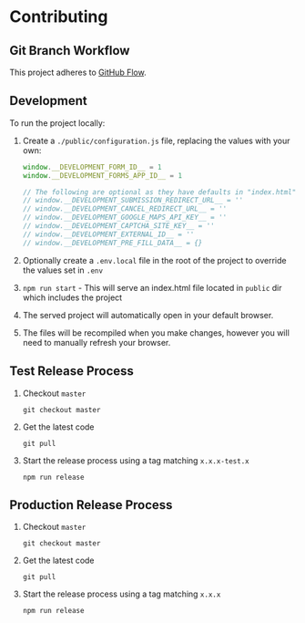 # Contributing

## Git Branch Workflow

This project adheres to [GitHub Flow](https://guides.github.com/introduction/flow/).

## Development

To run the project locally:

1. Create a `./public/configuration.js` file, replacing the values with your own:

   ```js
   window.__DEVELOPMENT_FORM_ID__ = 1
   window.__DEVELOPMENT_FORMS_APP_ID__ = 1

   // The following are optional as they have defaults in "index.html"
   // window.__DEVELOPMENT_SUBMISSION_REDIRECT_URL__ = ''
   // window.__DEVELOPMENT_CANCEL_REDIRECT_URL__ = ''
   // window.__DEVELOPMENT_GOOGLE_MAPS_API_KEY__ = ''
   // window.__DEVELOPMENT_CAPTCHA_SITE_KEY__ = ''
   // window.__DEVELOPMENT_EXTERNAL_ID__ = ''
   // window.__DEVELOPMENT_PRE_FILL_DATA__ = {}
   ```

1. Optionally create a `.env.local` file in the root of the project to override the values set in `.env`

1. `npm run start` - This will serve an index.html file located in `public` dir which includes the project

1. The served project will automatically open in your default browser.

1. The files will be recompiled when you make changes, however you will need to manually refresh your browser.

## Test Release Process

1. Checkout `master`

   ```
   git checkout master
   ```

1. Get the latest code

   ```
   git pull
   ```

1. Start the release process using a tag matching `x.x.x-test.x`

   ```
   npm run release
   ```

## Production Release Process

1. Checkout `master`

   ```
   git checkout master
   ```

1. Get the latest code

   ```
   git pull
   ```

1. Start the release process using a tag matching `x.x.x`

   ```
   npm run release
   ```
